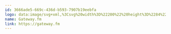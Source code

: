 ```yaml
---
id: 3666ade5-669c-436d-b593-7907b19eebfa
logo: data:image/svg+xml,%3Csvg%20width%3D%22200%22%20height%3D%2284%22%20viewBox%3D%220%200%20200%2084%22%20fill%3D%22none%22%20xmlns%3D%22http%3A%2F%2Fwww.w3.org%2F2000%2Fsvg%22%3E%0A%3Cpath%20d%3D%22M72.9607%2043.2406V47.1701C72.9607%2048.1694%2072.6662%2049.1468%2072.1137%2049.9812C71.5611%2050.8156%2070.7748%2051.4704%2069.8521%2051.8644C68.9294%2052.2585%2067.9109%2052.3745%2066.9226%2052.198C65.9343%2052.0216%2065.0197%2051.5606%2064.2921%2050.872L66.1845%2048.8899C66.4829%2049.172%2066.8494%2049.3726%2067.2485%2049.4723C67.6477%2049.572%2068.0659%2049.5673%2068.4627%2049.4588C68.8595%2049.3503%2069.2214%2049.1416%2069.5134%2048.853C69.8053%2048.5643%2070.0174%2048.2055%2070.1291%2047.8113C69.1296%2048.3112%2067.9935%2048.4729%2066.8933%2048.2719C65.7931%2048.0708%2064.7888%2047.518%2064.033%2046.6973C63.2771%2045.8766%2062.8109%2044.8328%2062.7051%2043.7245C62.5993%2042.6161%2062.8597%2041.5037%2063.4468%2040.556C64.0339%2039.6083%2064.9157%2038.8772%2065.9581%2038.4736C67.0006%2038.0699%2068.147%2038.0158%2069.2232%2038.3195C70.2994%2038.6232%2071.2466%2039.2681%2071.9212%2040.1562C72.5957%2041.0443%2072.9607%2042.1273%2072.9607%2043.2406ZM70.2186%2043.2406C70.219%2042.7704%2070.0793%2042.3105%2069.817%2041.9193C69.5548%2041.5281%2069.1819%2041.2231%2068.7455%2041.0429C68.3091%2040.8626%2067.8287%2040.8153%2067.3653%2040.9068C66.9018%2040.9983%2066.476%2041.2246%2066.1418%2041.557C65.8075%2041.8894%2065.5799%2042.313%2065.4875%2042.7742C65.3952%2043.2354%2065.4424%2043.7135%2065.6231%2044.148C65.8039%2044.5825%2066.11%2044.954%2066.5028%2045.2153C66.8957%2045.4766%2067.3576%2045.6161%2067.8301%2045.6161C68.4631%2045.6156%2069.0701%2045.3652%2069.5179%2044.9199C69.9656%2044.4746%2070.2177%2043.8707%2070.2186%2043.2406ZM84.7526%2038.1487V48.4053H82.007L82.0216%2047.9826C81.3447%2048.3229%2080.6016%2048.5127%2079.8437%2048.5388C79.0858%2048.5649%2078.3313%2048.4267%2077.6323%2048.1338C77.0123%2047.8742%2076.4491%2047.4967%2075.9742%2047.0225C75.4991%2046.5487%2075.12%2045.9884%2074.8576%2045.372C74.4533%2044.4199%2074.3436%2043.3695%2074.5425%2042.355C74.7414%2041.3405%2075.2399%2040.4082%2075.9742%2039.6773C76.4502%2039.2044%2077.0131%2038.8271%2077.6323%2038.5659C78.3316%2038.2728%2079.0866%2038.1346%2079.8448%2038.1611C80.6031%2038.1875%2081.3465%2038.3778%2082.0235%2038.7189L82.007%2038.1487H84.7526ZM81.802%2044.5813C82.0192%2044.2075%2082.1338%2043.7834%2082.1342%2043.3516C82.1345%2042.9198%2082.0206%2042.4955%2081.8039%2042.1214C81.5872%2041.7473%2081.2754%2041.4366%2080.8998%2041.2205C80.5241%2041.0045%2080.098%2040.8907%2079.6641%2040.8905C79.2302%2040.8901%2078.8038%2041.0034%2078.4278%2041.2191C78.0518%2041.4347%2077.7395%2041.745%2077.5223%2042.1189C77.305%2042.4928%2077.1905%2042.917%2077.1902%2043.3489C77.1899%2043.7808%2077.3038%2044.2051%2077.5205%2044.5793C77.7373%2044.9535%2078.0491%2045.2642%2078.4248%2045.4804C78.8005%2045.6965%2079.2267%2045.8104%2079.6607%2045.8106C80.0946%2045.8108%2080.5209%2045.6973%2080.8968%2045.4815C81.2727%2045.2657%2081.5849%2044.9552%2081.802%2044.5813ZM88.83%2040.8086V42.9673C88.8307%2043.7353%2089.1376%2044.4716%2089.6832%2045.0147C90.2288%2045.5577%2090.9686%2045.8631%2091.7403%2045.8638V48.5965C90.9974%2048.597%2090.2617%2048.4518%2089.5753%2048.1691C88.8888%2047.8864%2088.2651%2047.4717%2087.7398%2046.9489C87.2145%2046.4261%2086.7979%2045.8053%2086.5139%2045.1221C86.2298%2044.4389%2086.0839%2043.7067%2086.0844%2042.9673V35.9061L88.83%2034.9953V38.2581H91.7403V40.8086L88.83%2040.8086ZM93.4959%2046.9623C92.8963%2046.3655%2092.4538%2045.6308%2092.2076%2044.8232C91.9615%2044.0155%2091.9192%2043.1599%2092.0846%2042.3321C92.2501%2041.5044%2092.618%2040.73%2093.156%2040.0776C93.6939%2039.4251%2094.3852%2038.9149%2095.1687%2038.5919C95.9521%2038.2689%2096.8034%2038.1432%2097.6473%2038.2259C98.4912%2038.3087%2099.3016%2038.5973%20100.007%2039.0662C100.712%2039.5351%20101.29%2040.1698%20101.689%2040.9142C102.089%2041.6585%20102.298%2042.4895%20102.298%2043.3335V44.6542H95.0223C95.2252%2044.9768%2095.4996%2045.2488%2095.8245%2045.4494C96.1494%2045.6501%2096.5161%2045.774%2096.8966%2045.8116C97.2771%2045.8492%2097.6612%2045.7997%2098.0194%2045.6666C98.3776%2045.5336%2098.7005%2045.3206%2098.9632%2045.0441L100.892%2046.8586C100.419%2047.3572%2099.8491%2047.7563%2099.2177%2048.0321C98.5862%2048.308%2097.9057%2048.4551%2097.2162%2048.4648C96.5266%2048.4745%2095.8422%2048.3465%2095.2032%2048.0884C94.5642%2047.8304%2093.9837%2047.4475%2093.4959%2046.9623ZM99.2633%2042.0126C99.0385%2041.6547%2098.7259%2041.3597%2098.3549%2041.1551C97.984%2040.9505%2097.5669%2040.8432%2097.1428%2040.8432C96.7187%2040.8432%2096.3016%2040.9505%2095.9307%2041.1551C95.5597%2041.3597%2095.2472%2041.6547%2095.0223%2042.0126H99.2633ZM109.45%2043.3644L107.861%2048.4053H105.579L102.063%2038.2581H104.942L106.723%2043.5339L108.344%2038.2581H110.572L112.225%2043.5412L113.995%2038.2581H116.874L113.358%2048.4053H111.039L109.45%2043.3644ZM127.059%2038.1487V48.4053H124.313L124.328%2047.9825C123.651%2048.3229%20122.908%2048.5127%20122.15%2048.5388C121.392%2048.5649%20120.638%2048.4267%20119.939%2048.1338C119.319%2047.8742%20118.756%2047.4967%20118.281%2047.0225C117.806%2046.5487%20117.426%2045.9884%20117.164%2045.372C116.76%2044.4199%20116.65%2043.3694%20116.849%2042.355C117.048%2041.3405%20117.546%2040.4082%20118.281%2039.6773C118.757%2039.2044%20119.32%2038.8271%20119.939%2038.5659C120.638%2038.2728%20121.393%2038.1346%20122.151%2038.161C122.91%2038.1875%20123.653%2038.3778%20124.33%2038.7189L124.313%2038.1487H127.059ZM124.108%2044.5813C124.326%2044.2075%20124.44%2043.7834%20124.441%2043.3516C124.441%2042.9198%20124.327%2042.4955%20124.11%2042.1214C123.894%2041.7473%20123.582%2041.4366%20123.206%2041.2205C122.831%2041.0045%20122.404%2040.8907%20121.971%2040.8905C121.537%2040.8901%20121.11%2041.0034%20120.734%2041.2191C120.358%2041.4347%20120.046%2041.745%20119.829%2042.1189C119.611%2042.4928%20119.497%2042.917%20119.497%2043.3489C119.496%2043.7808%20119.61%2044.2051%20119.827%2044.5793C120.044%2044.9535%20120.356%2045.2642%20120.731%2045.4804C121.107%2045.6965%20121.533%2045.8104%20121.967%2045.8106C122.401%2045.8108%20122.827%2045.6973%20123.203%2045.4815C123.579%2045.2657%20123.891%2044.9552%20124.108%2044.5813ZM131.883%2047.4342L127.805%2038.2581H130.823L133.29%2044.0076L135.584%2038.2581H138.523L132.955%2052.0123H130.039L131.883%2047.4342ZM137.661%2046.7446C137.662%2046.5249%20137.707%2046.3077%20137.793%2046.1054C137.879%2045.903%20138.004%2045.7196%20138.161%2045.5656C138.318%2045.4116%20138.505%2045.29%20138.71%2045.208C138.914%2045.1259%20139.133%2045.0849%20139.354%2045.0874C139.795%2045.0879%20140.218%2045.2626%20140.53%2045.5734C140.842%2045.8841%20141.017%2046.3053%20141.017%2046.7444C141.017%2047.1836%20140.842%2047.6048%20140.53%2047.9155C140.218%2048.2262%20139.795%2048.401%20139.354%2048.4015C139.133%2048.404%20138.914%2048.363%20138.71%2048.281C138.505%2048.199%20138.319%2048.0775%20138.161%2047.9235C138.004%2047.7695%20137.879%2047.5861%20137.793%2047.3837C137.707%2047.1814%20137.662%2046.9642%20137.661%2046.7446ZM149.125%2038.2836V40.834H146.215V48.4053H143.47V38.2745C143.469%2037.5351%20143.615%2036.8028%20143.899%2036.1196C144.183%2035.4364%20144.6%2034.8156%20145.125%2034.2928C145.65%2033.7699%20146.274%2033.3553%20146.96%2033.0726C147.647%2032.7899%20148.383%2032.6447%20149.125%2032.6452V35.3779C148.354%2035.3786%20147.614%2035.684%20147.068%2036.227C146.523%2036.7701%20146.216%2037.5065%20146.215%2038.2745V38.2836L149.125%2038.2836ZM164.977%2042.6849V48.4053H162.231V42.6849C162.231%2042.2477%20162.057%2041.8283%20161.746%2041.5191C161.435%2041.2099%20161.014%2041.0362%20160.575%2041.0362C160.135%2041.0362%20159.714%2041.2099%20159.403%2041.5191C159.093%2041.8283%20158.918%2042.2477%20158.918%2042.6849V48.4053H156.173V42.6849C156.173%2042.4683%20156.13%2042.2537%20156.047%2042.0535C155.964%2041.8533%20155.842%2041.6713%20155.688%2041.518C155.534%2041.3648%20155.351%2041.2432%20155.15%2041.1602C154.949%2041.0772%20154.734%2041.0345%20154.516%2041.0345C154.298%2041.0345%20154.083%2041.0772%20153.882%2041.1602C153.681%2041.2432%20153.498%2041.3648%20153.344%2041.518C153.19%2041.6713%20153.068%2041.8533%20152.985%2042.0535C152.902%2042.2537%20152.859%2042.4683%20152.86%2042.6849V48.4053H150.114V38.1487H152.86V38.6242C153.643%2038.3084%20154.502%2038.2236%20155.333%2038.3799C156.163%2038.5363%20156.932%2038.9271%20157.545%2039.506C158.17%2038.9161%20158.954%2038.5214%20159.802%2038.3708C160.649%2038.2201%20161.522%2038.3202%20162.313%2038.6585C163.104%2038.9969%20163.778%2039.5586%20164.251%2040.2743C164.725%2040.99%20164.977%2041.8281%20164.977%2042.6849ZM36%2044.4603L56.8872%2032.4577L56.9175%2036.2938L36%2048.3138V44.4603ZM51.0731%2032.9354L51.0428%2029L36%2037.6442V41.597L51.0731%2032.9354ZM51.2392%2042.4201L47.8862%2044.3468L59.2675%2050.8869V47.0334L51.2392%2042.4201ZM59.2675%2044.1701V37.8067L53.7307%2040.9884L59.2675%2044.1701ZM56.8872%2052.3824L45.3948%2045.7785L42.0418%2047.7053L50.1798%2052.3816L47.6884%2053.8133L39.5504%2049.1369L36.1414%2051.0958L47.6337%2057.6998L56.8872%2052.3824Z%22%20fill%3D%22black%22%2F%3E%0A%3C%2Fsvg%3E%0A
name: Gateway.fm
link: https://gateway.fm
---
```

